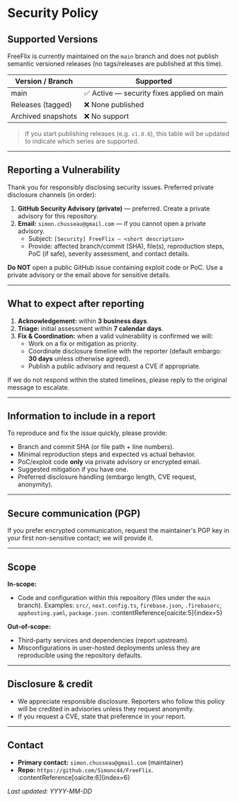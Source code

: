 # Security Policy 

## Supported Versions

FreeFlix is currently maintained on the `main` branch and does not publish semantic versioned releases (no tags/releases are published at this time).

| Version / Branch | Supported |
| ---------------- | --------- |
| main             | :white_check_mark: Active — security fixes applied on main |
| Releases (tagged) | :x: None published |
| Archived snapshots | :x: No support |

> If you start publishing releases (e.g. `v1.0.0`), this table will be updated to indicate which series are supported.

---

## Reporting a Vulnerability

Thank you for responsibly disclosing security issues. Preferred private disclosure channels (in order):

1. **GitHub Security Advisory (private)** — preferred. Create a private advisory for this repository.  
2. **Email:** `simon.chusseau@gmail.com` — if you cannot open a private advisory.  
   - Subject: `[Security] FreeFlix — <short description>`  
   - Provide: affected branch/commit (SHA), file(s), reproduction steps, PoC (if safe), severity assessment, and contact details.

**Do NOT** open a public GitHub issue containing exploit code or PoC. Use a private advisory or the email above for sensitive details.

---

## What to expect after reporting

1. **Acknowledgement:** within **3 business days**.  
2. **Triage:** initial assessment within **7 calendar days**.  
3. **Fix & Coordination:** when a valid vulnerability is confirmed we will:
   - Work on a fix or mitigation as priority.
   - Coordinate disclosure timeline with the reporter (default embargo: **30 days** unless otherwise agreed).
   - Publish a public advisory and request a CVE if appropriate.

If we do not respond within the stated timelines, please reply to the original message to escalate.

---

## Information to include in a report

To reproduce and fix the issue quickly, please provide:

- Branch and commit SHA (or file path + line numbers).  
- Minimal reproduction steps and expected vs actual behavior.  
- PoC/exploit code **only** via private advisory or encrypted email.  
- Suggested mitigation if you have one.  
- Preferred disclosure handling (embargo length, CVE request, anonymity).

---

## Secure communication (PGP)

If you prefer encrypted communication, request the maintainer's PGP key in your first non-sensitive contact; we will provide it.

---

## Scope

**In-scope:**
- Code and configuration within this repository (files under the `main` branch). Examples: `src/`, `next.config.ts`, `firebase.json`, `.firebaserc`, `apphosting.yaml`, `package.json`. :contentReference[oaicite:5]{index=5}

**Out-of-scope:**
- Third-party services and dependencies (report upstream).  
- Misconfigurations in user-hosted deployments unless they are reproducible using the repository defaults.

---

## Disclosure & credit

- We appreciate responsible disclosure. Reporters who follow this policy will be credited in advisories unless they request anonymity.  
- If you request a CVE, state that preference in your report.

---

## Contact

- **Primary contact:** `simon.chusseau@gmail.com` (maintainer)  
- **Repo:** `https://github.com/Simonc44/FreeFlix`. :contentReference[oaicite:6]{index=6}

_Last updated: YYYY-MM-DD_
